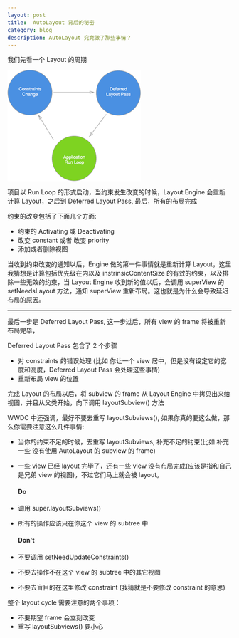 ```yaml
---
layout: post
title: 	AutoLayout 背后的秘密
category: blog
description: AutoLayout 究竟做了那些事情？
---
```


我们先看一个 Layout 的周期

<div>
<img src="images/blog/20151127_1.png" width = "300" height = "250" alt="Layout Engine" align=center />
</div>

   项目以 Run Loop 的形式启动，当约束发生改变的时候，Layout Engine 会重新计算 Layout，之后到 Deferred Layout Pass, 最后，所有的布局完成
  
  约束的改变包括了下面几个方面:

  * 约束的 Activating 或 Deactivating
  * 改变 constant 或者 改变 priority
  * 添加或者删除视图
  
  
  当收到约束改变的通知以后，Engine 做的第一件事情就是重新计算 Layout，这里我猜想是计算包括优先级在内以及 instrinsicContentSize 的有效的约束，以及排除一些无效的约束，当 Layout Engine 收到新的值以后，会调用 superView 的 setNeedsLayout 方法，通知 superView 重新布局。这也就是为什么会导致延迟布局的原因。

---
  
  最后一步是 Deferred Layout Pass, 这一步过后，所有 view 的 frame 将被重新布局完毕，
  
  Deferred Layout Pass 包含了 2 个步骤
  
  * 对 constraints 的错误处理 (比如 你让一个 view 居中，但是没有设定它的宽度和高度，Deferred Layout Pass 会处理这些事情)
  * 重新布局 view 的位置
  
  完成 Layout 的布局以后，将 subview 的 frame 从 Layout Engine 中拷贝出来给视图，并且从父类开始，向下调用 layoutSubview() 方法
  
  
  WWDC 中还强调，最好不要去重写 layoutSubviews(), 如果你真的要这么做，那么你需要注意这么几件事情:
  
  * 当你的约束不足的时候，去重写 layoutSubviews, 补充不足的约束(比如 补充一些 没有使用 AutoLayout 的 subview 的 frame)
  * 一些 view 已经 layout 完毕了，还有一些 view 没有布局完成(应该是指和自己是兄弟 view 的视图)，不过它们马上就会被 layout。    
  
    #### Do ####
  
  * 调用 super.layoutSubviews() 

  * 所有的操作应该只在你这个 view 的 subtree 中
   
    #### Don't ####
  
  * 不要调用 setNeedUpdateConstraints()
  * 不要去操作不在这个 view 的 subtree 中的其它视图
  * 不要去盲目的在这里修改 constraint (我猜就是不要修改 constraint 的意思)
  
  整个 layout cycle 需要注意的两个事项：
  
  * 不要期望 frame 会立刻改变
  * 重写 layoutSubviews() 要小心
    
 
  
